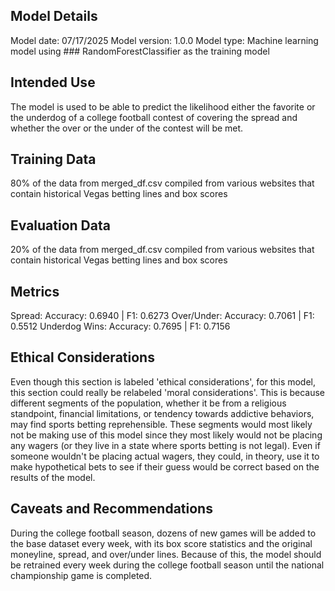 ## Model Details

Model date: 07/17/2025
Model version: 1.0.0
Model type: Machine learning model using ### RandomForestClassifier as the training model

## Intended Use

The model is used to be able to predict the likelihood either the favorite or the underdog of a college football contest of covering the spread and whether the over or the under of the contest will be met.

## Training Data

80% of the data from merged_df.csv compiled from various websites that contain historical Vegas betting lines and box scores

## Evaluation Data

20% of the data from merged_df.csv compiled from various websites that contain historical Vegas betting lines and box scores

## Metrics

Spread: Accuracy: 0.6940  | F1: 0.6273
Over/Under: Accuracy: 0.7061  | F1: 0.5512
Underdog Wins: Accuracy: 0.7695 | F1: 0.7156

## Ethical Considerations

Even though this section is labeled 'ethical considerations', for this model, this section could really be relabeled 'moral considerations'.  This is because different segments of the population, whether it be from a religious standpoint, financial limitations, or tendency towards addictive behaviors, may find sports betting reprehensible.  These segments would most likely not be making use of this model since they most likely would not be placing any wagers (or they live in a state where sports betting is not legal).  Even if someone wouldn't be placing actual wagers, they could, in theory, use it to make hypothetical bets to see if their guess would be correct based on the results of the model.

## Caveats and Recommendations

During the college football season, dozens of new games will be added to the base dataset every week, with its box score statistics and the original moneyline, spread, and over/under lines.  Because of this, the model should be retrained every week during the college football season until the national championship game is completed.